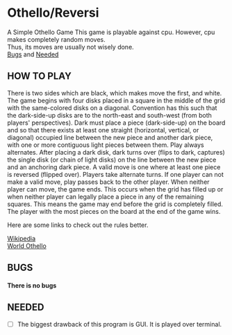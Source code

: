 # Othello/Reversi
A Simple Othello Game
This game is playable against cpu. However, cpu makes completely random moves.<br>
Thus, its moves are usually not wisely done.<br>
[Bugs](https://github.com/FarukErat/Othello/edit/main/README.md#how-to-play) and [Needed](https://github.com/FarukErat/Othello/edit/main/README.md#needed)

## HOW TO PLAY

There is two sides which are black, which makes move the first, and white.
The game begins with four disks placed in a square in the middle of the grid with the same-colored disks on a diagonal.
Convention has this such that the dark-side-up disks are to the north-east and south-west (from both players' perspectives).
Dark must place a piece (dark-side-up) on the board and so that there exists at least one straight (horizontal, vertical, or diagonal) occupied line between the new piece and another dark piece, with one or more contiguous light pieces between them.
Play always alternates. After placing a dark disk, dark turns over (flips to dark, captures) the single disk (or chain of light disks) on the line between the new piece and an anchoring dark piece.
A valid move is one where at least one piece is reversed (flipped over).
Players take alternate turns. If one player can not make a valid move, play passes back to the other player. When neither player can move, the game ends.
This occurs when the grid has filled up or when neither player can legally place a piece in any of the remaining squares.
This means the game may end before the grid is completely filled.
The player with the most pieces on the board at the end of the game wins.

Here are some links to check out the rules better.

[Wikipedia](https://en.wikipedia.org/wiki/Reversi#Rules)<br>
[World Othello](https://www.worldothello.org/about/about-othello/othello-rules/official-rules/english)


## BUGS

#### There is no bugs


## NEEDED

- [ ] The biggest drawback of this program is GUI.
It is played over terminal.
